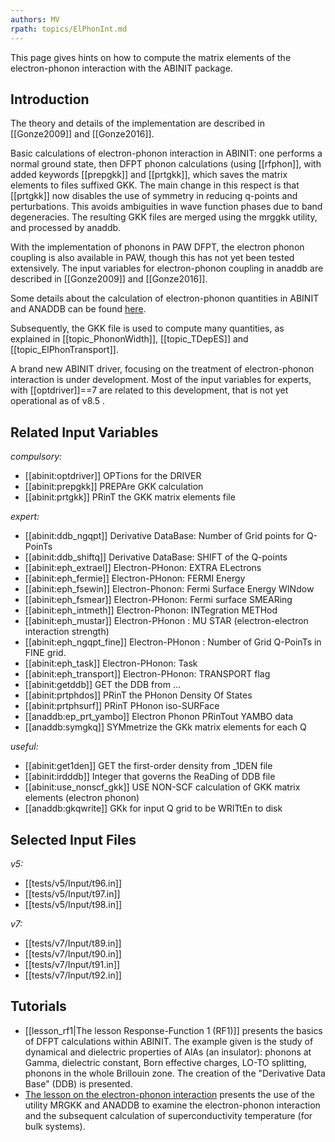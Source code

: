 ```yaml
---
authors: MV
rpath: topics/ElPhonInt.md
---
```

<!--
This file is automatically generated by mksite.py. All changes will be lost.
Change the input yaml files or the python code
-->

This page gives hints on how to compute the matrix elements of the electron-phonon interaction with the ABINIT package.

## Introduction

The theory and details of the implementation are described in [[Gonze2009]]
and [[Gonze2016]].

Basic calculations of electron-phonon interaction in ABINIT: one performs a
normal ground state, then DFPT phonon calculations (using [[rfphon]], with
added keywords [[prepgkk]] and [[prtgkk]], which saves the matrix elements to
files suffixed GKK. The main change in this respect is that [[prtgkk]] now
disables the use of symmetry in reducing q-points and perturbations. This
avoids ambiguities in wave function phases due to band degeneracies. The
resulting GKK files are merged using the mrggkk utility, and processed by
anaddb.

With the implementation of phonons in PAW DFPT, the electron phonon coupling
is also available in PAW, though this has not yet been tested extensively. The
input variables for electron-phonon coupling in anaddb are described in
[[Gonze2009]] and [[Gonze2016]].

Some details about the calculation of electron-phonon quantities in ABINIT and
ANADDB can be found [here](../documents/elphon_manual.pdf).

Subsequently, the GKK file is used to compute many quantities, as explained in
[[topic_PhononWidth]], [[topic_TDepES]] and [[topic_ElPhonTransport]].

A brand new ABINIT driver, focusing on the treatment of electron-phonon
interaction is under development. Most of the input variables for experts,
with [[optdriver]]==7 are related to this development, that is not yet
operational as of v8.5 .



## Related Input Variables

*compulsory:*

- [[abinit:optdriver]]  OPTions for the DRIVER
- [[abinit:prepgkk]]  PREPAre GKK calculation
- [[abinit:prtgkk]]  PRinT the GKK matrix elements file
 
*expert:*

- [[abinit:ddb_ngqpt]]  Derivative DataBase: Number of Grid points for Q-PoinTs
- [[abinit:ddb_shiftq]]  Derivative DataBase: SHIFT of the Q-points 
- [[abinit:eph_extrael]]  Electron-PHonon: EXTRA ELectrons
- [[abinit:eph_fermie]]  Electron-PHonon: FERMI Energy
- [[abinit:eph_fsewin]]  Electron-Phonon: Fermi Surface Energy WINdow
- [[abinit:eph_fsmear]]  Electron-PHonon: Fermi surface SMEARing
- [[abinit:eph_intmeth]]  Electron-Phonon: INTegration METHod
- [[abinit:eph_mustar]]  Electron-PHonon : MU STAR (electron-electron interaction strength)
- [[abinit:eph_ngqpt_fine]]  Electron-PHonon : Number of Grid Q-PoinTs in FINE grid.
- [[abinit:eph_task]]  Electron-PHonon: Task
- [[abinit:eph_transport]]  Electron-PHonon: TRANSPORT flag
- [[abinit:getddb]]  GET the DDB from ...
- [[abinit:prtphdos]]  PRinT the PHonon Density Of States
- [[abinit:prtphsurf]]  PRinT PHonon iso-SURFace
- [[anaddb:ep_prt_yambo]]  Electron Phonon PRinTout YAMBO data
- [[anaddb:symgkq]]  SYMmetrize the GKk matrix elements for each Q
 
*useful:*

- [[abinit:get1den]]  GET the first-order density from _1DEN file
- [[abinit:irdddb]]  Integer that governs the ReaDing of DDB file
- [[abinit:use_nonscf_gkk]]  USE NON-SCF calculation of GKK matrix elements (electron phonon)
- [[anaddb:gkqwrite]]  GKk for input Q grid to be WRITtEn to disk
 

## Selected Input Files

*v5:*

- [[tests/v5/Input/t96.in]]
- [[tests/v5/Input/t97.in]]
- [[tests/v5/Input/t98.in]]
 
*v7:*

- [[tests/v7/Input/t89.in]]
- [[tests/v7/Input/t90.in]]
- [[tests/v7/Input/t91.in]]
- [[tests/v7/Input/t92.in]]
 

## Tutorials

* [[lesson_rf1|The lesson Response-Function 1 (RF1)]] presents the basics of DFPT calculations within ABINIT. The example given is the study of dynamical and dielectric properties of AlAs (an insulator): phonons at Gamma, dielectric constant, Born effective charges, LO-TO splitting, phonons in the whole Brillouin zone. The creation of the "Derivative Data Base" (DDB) is presented.
* [The lesson on the electron-phonon interaction](../../tutorial/generated_files/lesson_eph.html) presents the use of the utility MRGKK and ANADDB to examine the electron-phonon interaction and the subsequent calculation of superconductivity temperature (for bulk systems).

